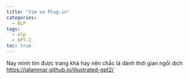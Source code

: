 ```yaml
---
title: "Vim va Plug-in"
categories:
  - NLP
tags:
  - nlp
  - GPT-2
toc: true
---
```


Nay mình tìm được trang khá hay nên chắc là dành thời gian ngồi dịch
https://jalammar.github.io/illustrated-gpt2/